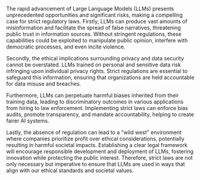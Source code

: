 The rapid advancement of Large Language Models (LLMs) presents unprecedented opportunities and significant risks, making a compelling case for strict regulatory laws. Firstly, LLMs can produce vast amounts of misinformation and facilitate the spread of false narratives, threatening public trust in information sources. Without stringent regulations, these capabilities could be exploited to manipulate public opinion, interfere with democratic processes, and even incite violence.

Secondly, the ethical implications surrounding privacy and data security cannot be overstated. LLMs trained on personal and sensitive data risk infringing upon individual privacy rights. Strict regulations are essential to safeguard this information, ensuring that organizations are held accountable for data misuse and breaches.

Furthermore, LLMs can perpetuate harmful biases inherited from their training data, leading to discriminatory outcomes in various applications from hiring to law enforcement. Implementing strict laws can enforce bias audits, promote transparency, and mandate accountability, helping to create fairer AI systems.

Lastly, the absence of regulation can lead to a "wild west" environment where companies prioritize profit over ethical considerations, potentially resulting in harmful societal impacts. Establishing a clear legal framework will encourage responsible development and deployment of LLMs, fostering innovation while protecting the public interest. Therefore, strict laws are not only necessary but imperative to ensure that LLMs are used in ways that align with our ethical standards and societal values.